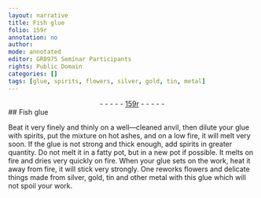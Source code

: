 ```yaml
---
layout: narrative
title: Fish glue
folio: 159r
annotation: no
author:
mode: annotated
editor: GR8975 Seminar Participants
rights: Public Domain
categories: []
tags: [glue, spirits, flowers, silver, gold, tin, metal]
---
```


 <div class="folio" align="center">- - - - - <a href="http://gallica.bnf.fr/ark:/12148/btv1b10500001g/f323.item.r=" target="_blank">159r</a> - - - - - </div> 
## Fish glue

 
Beat it very finely and thinly on a <span class="tool">well—cleaned anvil</span>, then dilute your <span class="material">glue</span> with <span class="material">spirits</span>, put the mixture on <span class="tool">hot ashes</span>, and on a <span class="tool">low fire</span>, it will melt very soon. If the <span class="material">glue</span> is not strong and thick enough, add <span class="material">spirits</span> in greater quantity. Do not melt it in a fatty pot, but in a new pot if possible. It melts on fire and dries very quickly on fire. When your <span class="material">glue</span> sets on the work, heat it away from fire, it will stick very strongly. One reworks <span class="material">flowers</span> and delicate things made from <span class="material">silver</span>, <span class="material">gold</span>, <span class="material">tin</span> and other <span class="material">metal</span> with this glue which will not spoil your work.
 